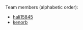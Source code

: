Team members (alphabetic order):
* [hali15845](https://github.com/hali15845)
* [kenorb](https://github.com/kenorb)